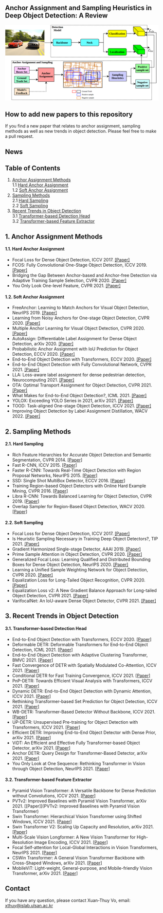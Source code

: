## Anchor Assignment and Sampling Heuristics in Deep Object Detection: A Review

<p align="center"><img src="assets/network.png" width="750/></p>
    
This repository provides a up-to-date paper list about anchor assigment, sampling heuristics and recent trends in object detection. This repository based on a problem-based taxonomy in the following paper: "Anchor Assignment and Sampling Heuristics in Deep Object Detection: A Review".
## How to add new papers to this repository
If you find a new paper that relates to anchor assignment, sampling methods as well as new trends in object detection. Please feel free to make a pull request.
## News

## Table of Contents
1. [Anchor Assignment Methods](#1)  
    1.1 [Hard Anchor Assignment](#1.1)  
    1.2 [Soft Anchor Assignment](#1.2)     
2. [Sampling Methods](#2)  
    2.1 [Hard Sampling](#2.1)    
    2.2 [Soft Sampling](#2.2)  
3. [Recent Trends in Object Detection](#3)  
    3.1 [Transformer-based Detection Head](#3.1)  
    3.2 [Transformer-based Feature Extractor](#3.2)  


## 1. Anchor Assignment Methods <a name="1"></a>
#### 1.1. Hard Anchor Assignment <a name="1.1"></a>
  - Focal Loss for Dense Object Detection, ICCV 2017. [[Paper]](https://openaccess.thecvf.com/content_ICCV_2017/papers/Lin_Focal_Loss_for_ICCV_2017_paper.pdf)
  - FCOS: Fully Convolutional One-Stage Object Detection, ICCV 2019. [[Paper]](https://openaccess.thecvf.com/content_ICCV_2019/papers/Tian_FCOS_Fully_Convolutional_One-Stage_Object_Detection_ICCV_2019_paper.pdf)
  - Bridging the Gap Between Anchor-based and Anchor-free Detection via Adaptive Training Sample Selection, CVPR 2020. [[Paper]](https://openaccess.thecvf.com/content_CVPR_2020/papers/Zhang_Bridging_the_Gap_Between_Anchor-Based_and_Anchor-Free_Detection_via_Adaptive_CVPR_2020_paper.pdf)
  - You Only Look One-level Feature, CVPR 2021. [[Paper]](https://openaccess.thecvf.com/content/CVPR2021/papers/Chen_You_Only_Look_One-Level_Feature_CVPR_2021_paper.pdf)
#### 1.2. Soft Anchor Assignment <a name="1.2"></a>
  - FreeAnchor: Learning to Match Anchors for Visual Object Detection, NeurIPS 2019. [[Paper]](https://proceedings.neurips.cc/paper/2019/file/43ec517d68b6edd3015b3edc9a11367b-Paper.pdf)
  - Learning from Noisy Anchors for One-stage Object Detection, CVPR 2020. [[Paper]](https://openaccess.thecvf.com/content_CVPR_2020/papers/Li_Learning_From_Noisy_Anchors_for_One-Stage_Object_Detection_CVPR_2020_paper.pdf)
  - Multiple Anchor Learning for Visual Object Detection, CVPR 2020. [[Paper]](https://openaccess.thecvf.com/content_CVPR_2020/papers/Ke_Multiple_Anchor_Learning_for_Visual_Object_Detection_CVPR_2020_paper.pdf)
  - AutoAssign: Differentiable Label Assignment for Dense Object Detection, arXiv 2020. [[Paper]](https://arxiv.org/pdf/2007.03496.pdf)
  - Probabilistic Anchor Assignment with IoU Prediction for Object Detection, ECCV 2020. [[Paper]](https://www.ecva.net/papers/eccv_2020/papers_ECCV/papers/123700358.pdf)
  - End-to-End Object Detection with Transformers, ECCV 2020. [[Paper]](https://www.ecva.net/papers/eccv_2020/papers_ECCV/papers/123460205.pdf)
  - End-to-End Object Detection with Fully Convolutional Network, CVPR 2021. [[Paper]](https://openaccess.thecvf.com/content/CVPR2021/papers/Wang_End-to-End_Object_Detection_With_Fully_Convolutional_Network_CVPR_2021_paper.pdf)
  - LLA: Loss-aware label assignment for dense pedestrian detection, Neurocomputing 2021. [[Paper]](https://www.sciencedirect.com/science/article/pii/S0925231221011796)
  - OTA: Optimal Transport Assignment for Object Detection, CVPR 2021. [[Paper]](https://openaccess.thecvf.com/content/CVPR2021/papers/Ge_OTA_Optimal_Transport_Assignment_for_Object_Detection_CVPR_2021_paper.pdf)
  - What Makes for End-to-End Object Detection?, ICML 2021. [[Paper]](http://proceedings.mlr.press/v139/sun21b/sun21b.pdf)
  - YOLOX: Exceeding YOLO Series in 2021, arXiv 2021. [[Paper]](https://arxiv.org/pdf/2107.08430.pdf)
  - TOOD: Task-aligned One-stage Object Detection, ICCV 2021. [[Paper]](https://openaccess.thecvf.com/content/ICCV2021/papers/Feng_TOOD_Task-Aligned_One-Stage_Object_Detection_ICCV_2021_paper.pdf)
  - Improving Object Detection by Label Assignment Distillation, WACV 2022. [[Paper]](https://arxiv.org/pdf/2108.10520.pdf)
## 2. Sampling Methods <a name="2"></a>
#### 2.1. Hard Sampling <a name="2.1"></a>
  - Rich Feature Hierarchies for Accurate Object Detection and Semantic Segmentation, CVPR 2014. [[Paper]](https://www.cv-foundation.org/openaccess/content_cvpr_2014/papers/Girshick_Rich_Feature_Hierarchies_2014_CVPR_paper.pdf)
  - Fast R-CNN, ICCV 2015. [[Paper]](https://www.cv-foundation.org/openaccess/content_iccv_2015/papers/Girshick_Fast_R-CNN_ICCV_2015_paper.pdf)
  - Faster R-CNN: Towards Real-Time Object Detection with Region Proposal Networks, NeurIPS 2015. [[Paper]](https://papers.nips.cc/paper/2015/file/14bfa6bb14875e45bba028a21ed38046-Paper.pdf)
  - SSD: Single Shot MultiBox Detector, ECCV 2016. [[Paper]](https://arxiv.org/pdf/1512.02325.pdf)
  - Training Region-based Object Detectors with Online Hard Example Mining, CVPR 2016. [[Paper]](https://openaccess.thecvf.com/content_cvpr_2016/papers/Shrivastava_Training_Region-Based_Object_CVPR_2016_paper.pdf)
  - Libra R-CNN: Towards Balanced Learning for Object Detection, CVPR 2019. [[Paper]](https://openaccess.thecvf.com/content_CVPR_2019/papers/Pang_Libra_R-CNN_Towards_Balanced_Learning_for_Object_Detection_CVPR_2019_paper.pdf)
  - Overlap Sampler for Region-Based Object Detection, WACV 2020. [[Paper]](https://openaccess.thecvf.com/content_WACV_2020/papers/Chen_Overlap_Sampler_for_Region-Based_Object_Detection_WACV_2020_paper.pdf)
#### 2.2. Soft Sampling <a name="2.2"></a>
  - Focal Loss for Dense Object Detection, ICCV 2017. [[Paper]](https://openaccess.thecvf.com/content_ICCV_2017/papers/Lin_Focal_Loss_for_ICCV_2017_paper.pdf)
  - Is Heuristic Sampling Necessary in Training Deep Object Detectors?, TIP 2021. [[Paper]](https://ieeexplore.ieee.org/stamp/stamp.jsp?tp=&arnumber=9526287)
  - Gradient Harmonized Single-stage Detector, AAAI 2019. [[Paper]](https://arxiv.org/pdf/1811.05181.pdf)
  - Prime Sample Attention in Object Detection, CVPR 2020. [[Paper]](https://openaccess.thecvf.com/content_CVPR_2020/papers/Cao_Prime_Sample_Attention_in_Object_Detection_CVPR_2020_paper.pdf)
  - Generalized Focal Loss: Learning Qualified and Distributed Bounding Boxes for Dense Object Detection, NeurIPS 2020. [[Paper]](https://arxiv.org/pdf/2006.04388.pdf)
  - Learning a Unified Sample Weighting Network for Object Detection, CVPR 2020. [[Paper]](https://openaccess.thecvf.com/content_CVPR_2020/papers/Cai_Learning_a_Unified_Sample_Weighting_Network_for_Object_Detection_CVPR_2020_paper.pdf)
  - Equalization Loss for Long-Tailed Object Recognition, CVPR 2020. [[Paper]](https://arxiv.org/pdf/2003.05176.pdf)
  - Equalization Loss v2: A New Gradient Balance Approach for Long-tailed Object Detection, CVPR 2021. [[Paper]](https://arxiv.org/pdf/2012.08548.pdf)
  - VarifocalNet: An IoU-aware Dense Object Detector, CVPR 2021. [[Paper]](https://openaccess.thecvf.com/content/CVPR2021/papers/Zhang_VarifocalNet_An_IoU-Aware_Dense_Object_Detector_CVPR_2021_paper.pdf)
## 3. Recent Trends in Object Detection <a name="3"></a>
#### 3.1. Transformer-based Detection Head <a name="3.1"></a>
  - End-to-End Object Detection with Transformers, ECCV 2020. [[Paper]](https://www.ecva.net/papers/eccv_2020/papers_ECCV/papers/123460205.pdf)
  - Deformable DETR: Deformable Transformers for End-to-End Object Detection, ICML 2021. [[Paper]](https://openreview.net/forum?id=gZ9hCDWe6ke)
  - End-to-End Object Detection with Adaptive Clustering Transformer, BMVC 2021. [[Paper]](https://arxiv.org/pdf/2011.09315.pdf)
  - Fast Convergence of DETR with Spatially Modulated Co-Attention, ICCV 2021. [[Paper]](https://openaccess.thecvf.com/content/ICCV2021/papers/Gao_Fast_Convergence_of_DETR_With_Spatially_Modulated_Co-Attention_ICCV_2021_paper.pdf)
  - Conditional DETR for Fast Training Convergence, ICCV 2021. [[Paper]](https://openaccess.thecvf.com/content/ICCV2021/papers/Meng_Conditional_DETR_for_Fast_Training_Convergence_ICCV_2021_paper.pdf)
  - PnP-DETR: Towards Efficient Visual Analysis with Transformers, ICCV 2021. [[Paper]](https://openaccess.thecvf.com/content/ICCV2021/papers/Wang_PnP-DETR_Towards_Efficient_Visual_Analysis_With_Transformers_ICCV_2021_paper.pdf)
  - Dynamic DETR: End-to-End Object Detection with Dynamic Attention, ICCV 2021. [[Paper]](https://openaccess.thecvf.com/content/ICCV2021/papers/Dai_Dynamic_DETR_End-to-End_Object_Detection_With_Dynamic_Attention_ICCV_2021_paper.pdf)
  - Rethinking Transformer-based Set Prediction for Object Detection, ICCV 2021. [[Paper]](https://openaccess.thecvf.com/content/ICCV2021/papers/Sun_Rethinking_Transformer-Based_Set_Prediction_for_Object_Detection_ICCV_2021_paper.pdf)
  - WB-DETR: Transformer-Based Detector Without Backbone, ICCV 2021. [[Paper]](https://openaccess.thecvf.com/content/ICCV2021/papers/Liu_WB-DETR_Transformer-Based_Detector_Without_Backbone_ICCV_2021_paper.pdf)
  - UP-DETR: Unsupervised Pre-training for Object Detection with Transformers, ICCV 2021. [[Paper]](https://arxiv.org/pdf/2011.09094.pdf)
  - Efficient DETR: Improving End-to-End Object Detector with Dense Prior, arXiv 2021. [[Paper]](https://arxiv.org/pdf/2104.01318.pdf)
  - ViDT: An Efficient and Effective Fully Transformer-based Object Detector, arXiv 2021. [[Paper]](https://arxiv.org/pdf/2110.03921.pdf)
  - Anchor DETR: Query Design for Transformer-Based Detector, arXiv 2021. [[Paper]](https://arxiv.org/pdf/2109.07107v1.pdf)
  - You Only Look at One Sequence: Rethinking Transformer in Vision through Object Detection, NeurIPS 2021. [[Paper]](https://arxiv.org/pdf/2106.00666.pdf)
#### 3.2. Transformer-based Feature Extractor <a name="3.2"></a>
  - Pyramid Vision Transformer: A Versatile Backbone for Dense Prediction without Convolutions, ICCV 2021. [[Paper]](https://openaccess.thecvf.com/content/ICCV2021/papers/Wang_Pyramid_Vision_Transformer_A_Versatile_Backbone_for_Dense_Prediction_Without_ICCV_2021_paper.pdf)
  - PVTv2: Improved Baselines with Pyramid Vision Transformer, arXiv 2021. [[Paper]](PVTv2: Improved Baselines with Pyramid Vision Transformer)
  - Swin Transformer: Hierarchical Vision Transformer using Shifted Windows, ICCV 2021. [[Paper]](https://openaccess.thecvf.com/content/ICCV2021/papers/Liu_Swin_Transformer_Hierarchical_Vision_Transformer_Using_Shifted_Windows_ICCV_2021_paper.pdf)
  - Swin Transformer V2: Scaling Up Capacity and Resolution, arXiv 2021. [[Paper]](https://arxiv.org/pdf/2111.09883.pdf)
  - Multi-Scale Vision Longformer: A New Vision Transformer for High-Resolution Image Encoding, ICCV 2021. [[Paper]](https://openaccess.thecvf.com/content/ICCV2021/papers/Zhang_Multi-Scale_Vision_Longformer_A_New_Vision_Transformer_for_High-Resolution_Image_ICCV_2021_paper.pdf)
  - Focal Self-attention for Local-Global Interactions in Vision Transformers, NeurIPS 2021. [[Paper]](https://arxiv.org/pdf/2107.00641.pdf)
  - CSWin Transformer: A General Vision Transformer Backbone with Cross-Shaped Windows, arXiv 2021. [[Paper]](https://arxiv.org/pdf/2107.00652.pdf)
  - MobileViT: Light-weight, General-purpose, and Mobile-friendly Vision Transformer, arXiv 2021. [[Paper]](https://arxiv.org/pdf/2110.02178.pdf)

## Contact
If you have any question, please contact Xuan-Thuy Vo, email: xthuy@islab.ulsan.ac.kr
